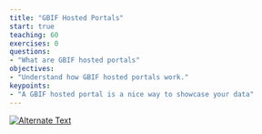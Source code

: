 ```yaml
---
title: "GBIF Hosted Portals"
start: true
teaching: 60
exercises: 0
questions:
- "What are GBIF hosted portals"
objectives:
- "Understand how GBIF hosted portals work."
keypoints:
- "A GBIF hosted portal is a nice way to showcase your data"
---
```



<a href="https://vimeo.com/475763745" title="Introduction movie">
<img src="{{ '/assets/img/hportals.PNG' | relative_url }}" alt="Alternate Text" />
</a>
